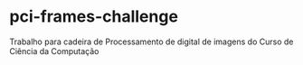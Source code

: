 # pci-frames-challenge
Trabalho para cadeira de Processamento de digital de imagens do Curso de Ciência da Computação
